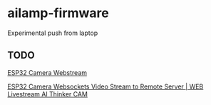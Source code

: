# ailamp-firmware

Experimental push from laptop

## TODO

[ESP32 Camera Webstream](https://github.com/Neumi/esp32_camera_webstream)

[ESP32 Camera Websockets Video Stream to Remote Server | WEB Livestream AI Thinker CAM](https://www.youtube.com/watch?v=cdjgs48OQ6E)

